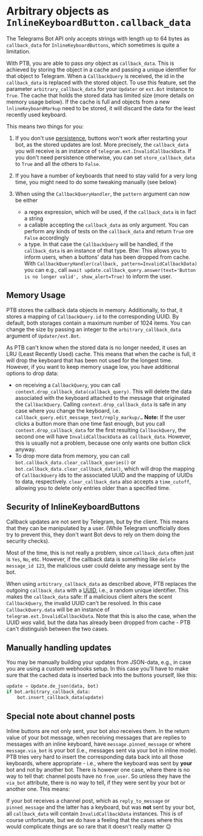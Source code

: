 # Arbitrary objects as `InlineKeyboardButton.callback_data`

The Telegrams Bot API only accepts strings with length up to 64 bytes as `callback_data` for `InlineKeyboardButtons`, which sometimes is quite a limitation.

With PTB, you are able to pass *any* object as `callback_data`. This is achieved by storing the object in a cache and passing a unique identifier for that object to Telegram. When a `CallbackQuery` is received, the id in the `callback_data` is replaced with the stored object. To use this feature, set the parameter `arbitrary_callback_data` for your `Updater` or `ext.Bot` instance to `True`. The cache that holds the stored data has limited size (more details on memory usage below). If the cache is full and objects from a new `lnlineKeyboardMarkup` need to be stored, it will discard the data for the least recently used keyboard.

This means two things for you:

1. If you don't use [persistence](../wiki/Making-your-bot-persistent), buttons won't work after restarting your bot, as the stored updates are lost. More precisely, the `callback_data` you will receive is an instance of  `telegram.ext.InvalidCallbackData`. If you don't need persistence otherwise, you can set `store_callback_data` to `True` and all the others to `False`.
2. If you have a number of keyboards that need to stay valid for a very long time, you might need to do some tweaking manually (see below)
3. When using the `CallbackQueryHandler`, the `pattern` argument can now be either

    * a regex expression, which will be used, if the `callback_data` is in fact a string
    * a callable accepting the `callback_data` as only argument. You can perform any kinds of tests on the `callback_data` and return `True` ore `False` accordingly
    * a type. In that case the `CallbackQuery` will be handled, if the `callback_data` is an instance of that type. Btw: This allows you to inform users, when a buttons' data has been dropped from cache. With `CallbackQueryHandler(callback, pattern=InvalidCallbackData)` you can e.g., call `await update.callback_query.answer(text='Button is no longer valid', show_alert=True)` to inform the user.

## Memory Usage

PTB stores the callback data objects in memory. Additionally, to that, it stores a mapping of `CallbackQuery.id` to the corresponding UUID. By default, both storages contain a maximum number of 1024 items. You can change the size by passing an integer to the `arbitrary_callback_data` argument of `Updater/ext.Bot`.

As PTB can't know when the stored data is no longer needed, it uses an LRU (Least Recently Used) cache. This means that when the cache is full, it will drop the keyboard that has been not used for the longest time. However, if you want to keep memory usage low, you have 
additional options to drop data:

* on receiving a `CallbackQuery`, you can call `context.drop_callback_data(callback_query)`. This will delete the data associated with the keyboard attached to the message that originated the `CallbackQuery`. Calling `context.drop_callback_data` is safe in any case where you change the keyboard, i.e. `callback_query.edit_message_text/reply_markup/…`
  **Note:** If the user clicks a button more than one time fast enough, but you call `context.drop_callback_data` for the first resulting `CallbackQuery`, the second one will have `InvalidCallbackData` as `callback_data`. However, this is usually not a problem, because one only wants one button click anyway.
* To drop more data from memory, you can call `bot.callback_data.clear_callback_queries()` or `bot.callback_data.clear_callback_data()`, which will drop the mapping of `CallbackQuery` ids to the associated UUID and the mapping of UUIDs to data, respectively. `clear_callback_data` also accepts a `time_cutoff`, allowing you to delete only entries older than a specified time.

## Security of InlineKeyboardButtons

Callback updates are not sent by Telegram, but by the client. This means that they can be manipulated by a user. (While Telegram unofficially does try to prevent this, they don't want Bot devs to rely on them doing the security checks).

Most of the time, this is not really a problem, since `callback_data` often just is `Yes`, `No`, etc. However, if the callback data is something like `delete message_id 123`, the malicious user could delete any message sent by the bot.

When using `arbitrary_callback_data` as described above, PTB replaces the outgoing `callback_data` with a [UUID](https://docs.python.org/3/library/uuid.html), i.e., a random unique identifier. This makes the `callback_data` safe: If a malicious client alters the scent `CallbackQuery`, the invalid UUID can't be resolved. In this case `CallbackQuery.data` will be an instance of `telegram.ext.InvalidCallbackData`. Note that this is also the case, when the UUID *was* valid, but the data has already been dropped from cache - PTB can't distinguish between the two cases.

## Manually handling updates

You may be manually building your updates from JSON-data, e.g., in case you are using a custom webhooks setup. In this case you'll have to make sure that the cached data is inserted back into the buttons yourself, like this:

```python
update = Update.de_json(data, bot)
if bot.arbitrary_callback_data:
    bot.insert_callback_data(update)
```

## Special note about channel posts

Inline buttons are not only sent, your bot also receives them. In the return value of your bot message, when receiving messages that are replies to messages with an inline keyboard, have `message.pinned_message` or where `message.via_bot` is your bot (i.e., messages sent via your bot in inline mode). PTB tries very hard to insert the corresponding data back into all those keyboards, where appropriate - i.e., where the keyboard was sent by __your__ bot and not by another bot. There is however one case, where there is no way to tell that: channel posts have no `from_user`. So unless they have the `via_bot` attribute, there is no way to tell, if they were sent by your bot or another one. This means:

If your bot receives a channel post, which as `reply_to_message` or `pinned_message` and the latter has a keyboard, but was __not__ sent by your bot, all `callback_data` will contain `InvalidCallbackData` instances. This is of course unfortunate, but we do have a feeling that the cases where this would complicate things are so rare that it doesn't really matter 😉 